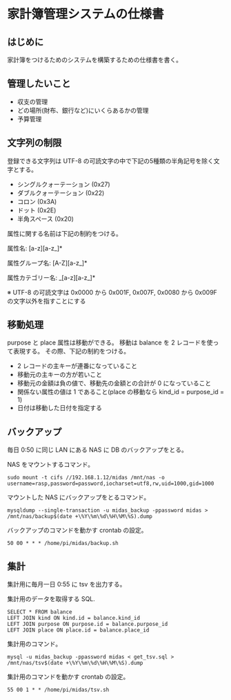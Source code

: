 # 家計簿管理システムの仕様書

## はじめに

家計簿をつけるためのシステムを構築するための仕様書を書く。

## 管理したいこと

* 収支の管理
* どの場所(財布、銀行など)にいくらあるかの管理
* 予算管理

## 文字列の制限

登録できる文字列は UTF-8 の可読文字の中で下記の5種類の半角記号を除く文字とする。

* シングルクォーテーション (0x27)
* ダブルクォーテーション (0x22)
* コロン (0x3A)
* ドット (0x2E)
* 半角スペース (0x20)

属性に関する名前は下記の制約をつける。

属性名: [a-z][a-z_]*

属性グループ名: [A-Z][a-z_]*

属性カテゴリー名: \_[a-z][a-z_]*

※ UTF-8 の可読文字は 0x0000 から 0x001F, 0x007F, 0x0080 から 0x009F の文字以外を指すことにする

## 移動処理

purpose と place 属性は移動ができる。
移動は balance を 2 レコードを使って表現する。
その際、下記の制約をつける。

* 2 レコードの主キーが連番になっていること
* 移動元の主キーの方が若いこと
* 移動元の金額は負の値で、移動先の金額との合計が 0 になっていること
* 関係ない属性の値は 1 であること(place の移動なら kind_id = purpose_id = 1)
* 日付は移動した日付を指定する

## バックアップ

毎日 0:50 に同じ LAN にある NAS に DB のバックアップをとる。

NAS をマウントするコマンド。

```
sudo mount -t cifs //192.168.1.12/midas /mnt/nas -o username=rasp,password=password,iocharset=utf8,rw,uid=1000,gid=1000
```

マウントした NAS にバックアップをとるコマンド。

```
mysqldump --single-transaction -u midas_backup -ppassword midas > /mnt/nas/backup$(date +\%Y\%m\%d\%H\%M\%S).dump
```

バックアップのコマンドを動かす crontab の設定。

```
50 00 * * * /home/pi/midas/backup.sh 
```

## 集計

集計用に毎月一日 0:55 に tsv を出力する。

集計用のデータを取得する SQL.

```
SELECT * FROM balance
LEFT JOIN kind ON kind.id = balance.kind_id
LEFT JOIN purpose ON purpose.id = balance.purpose_id
LEFT JOIN place ON place.id = balance.place_id
```

集計用のコマンド。

```
mysql -u midas_backup -ppassword midas < get_tsv.sql > /mnt/nas/tsv$(date +\%Y\%m\%d\%H\%M\%S).dump
```

集計用のコマンドを動かす crontab の設定。

```
55 00 1 * * /home/pi/midas/tsv.sh 
```

